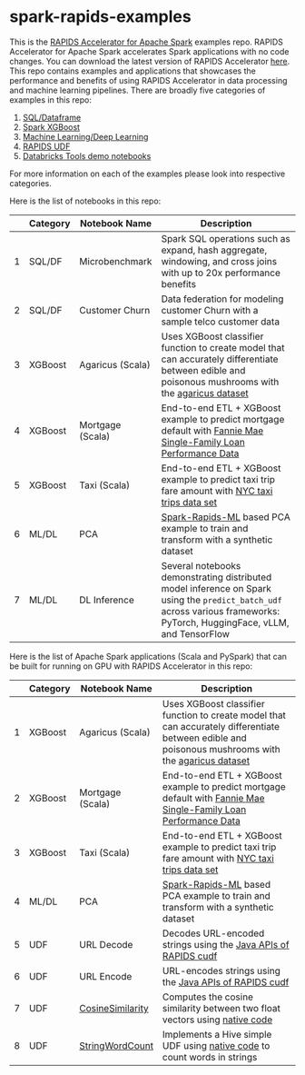 # spark-rapids-examples

This is the [RAPIDS Accelerator for Apache Spark](https://nvidia.github.io/spark-rapids/) examples repo.
RAPIDS Accelerator for Apache Spark accelerates Spark applications with no code changes.
You can download the latest version of RAPIDS Accelerator [here](https://nvidia.github.io/spark-rapids/docs/download.html).
This repo contains examples and applications that showcases the performance and benefits of using 
RAPIDS Accelerator in data processing and machine learning pipelines. 
There are broadly five categories of examples in this repo: 
1. [SQL/Dataframe](./examples/SQL+DF-Examples) 
2. [Spark XGBoost](./examples/XGBoost-Examples) 
3. [Machine Learning/Deep Learning](./examples/ML+DL-Examples) 
4. [RAPIDS UDF](./examples/UDF-Examples)
5. [Databricks Tools demo notebooks](./tools/databricks)

For more information on each of the examples please look into respective categories.

Here is the list of notebooks in this repo:

|   | Category  | Notebook Name | Description
| ------------- | ------------- | ------------- | -------------
| 1 | SQL/DF | Microbenchmark | Spark SQL operations such as expand, hash aggregate, windowing, and cross joins with up to 20x performance benefits
| 2 | SQL/DF | Customer Churn | Data federation for modeling customer Churn with a sample telco customer data
| 3 | XGBoost | Agaricus (Scala) | Uses XGBoost classifier function to create model that can accurately differentiate between edible and poisonous mushrooms with the [agaricus dataset](https://archive.ics.uci.edu/ml/datasets/mushroom)
| 4 | XGBoost | Mortgage (Scala) | End-to-end ETL + XGBoost example to predict mortgage default with [Fannie Mae Single-Family Loan Performance Data](https://capitalmarkets.fanniemae.com/credit-risk-transfer/single-family-credit-risk-transfer/fannie-mae-single-family-loan-performance-data)
| 5 | XGBoost | Taxi (Scala) | End-to-end ETL + XGBoost example to predict taxi trip fare amount with [NYC taxi trips data set](https://www1.nyc.gov/site/tlc/about/tlc-trip-record-data.page)
| 6 | ML/DL | PCA | [Spark-Rapids-ML](https://github.com/NVIDIA/spark-rapids-ml) based PCA example to train and transform with a synthetic dataset
| 7 | ML/DL | DL Inference | Several notebooks demonstrating distributed model inference on Spark using the `predict_batch_udf` across various frameworks: PyTorch, HuggingFace, vLLM, and TensorFlow

Here is the list of Apache Spark applications (Scala and PySpark) that 
can be built for running on GPU with RAPIDS Accelerator in this repo:

|   | Category  | Notebook Name | Description
| ------------- | ------------- | ------------- | -------------
| 1 | XGBoost | Agaricus (Scala) | Uses XGBoost classifier function to create model that can accurately differentiate between edible and poisonous mushrooms with the [agaricus dataset](https://archive.ics.uci.edu/ml/datasets/mushroom)
| 2 | XGBoost | Mortgage (Scala) | End-to-end ETL + XGBoost example to predict mortgage default with [Fannie Mae Single-Family Loan Performance Data](https://capitalmarkets.fanniemae.com/credit-risk-transfer/single-family-credit-risk-transfer/fannie-mae-single-family-loan-performance-data)
| 3 | XGBoost | Taxi (Scala) | End-to-end ETL + XGBoost example to predict taxi trip fare amount with [NYC taxi trips data set](https://www1.nyc.gov/site/tlc/about/tlc-trip-record-data.page)
| 4 | ML/DL | PCA | [Spark-Rapids-ML](https://github.com/NVIDIA/spark-rapids-ml) based PCA example to train and transform with a synthetic dataset
| 5 | UDF | URL Decode | Decodes URL-encoded strings using the [Java APIs of RAPIDS cudf](https://docs.rapids.ai/api/cudf-java/legacy/)
| 6 | UDF | URL Encode | URL-encodes strings using the [Java APIs of RAPIDS cudf](https://docs.rapids.ai/api/cudf-java/legacy/)
| 7 | UDF | [CosineSimilarity](./examples/UDF-Examples/RAPIDS-accelerated-UDFs/src/main/java/com/nvidia/spark/rapids/udf/java/CosineSimilarity.java) | Computes the cosine similarity between two float vectors using [native code](./examples/UDF-Examples/RAPIDS-accelerated-UDFs/src/main/cpp/src)
| 8 | UDF | [StringWordCount](./examples/UDF-Examples/RAPIDS-accelerated-UDFs/src/main/java/com/nvidia/spark/rapids/udf/hive/StringWordCount.java)  | Implements a Hive simple UDF using [native code](./examples/UDF-Examples/RAPIDS-accelerated-UDFs/src/main/cpp/src) to count words in strings
